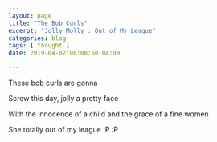 ```yaml
---
layout: page
title: "The Bob Curls"
excerpt: "Jolly Molly : Out of My League"
categories: blog
tags: [ thought ]
date: 2019-04-02T08:08:50-04:00

---
```


These bob curls are gonna

Screw this day, jolly a pretty face

With the innocence of a child and the grace of a fine women

She totally out of my league :P :P
